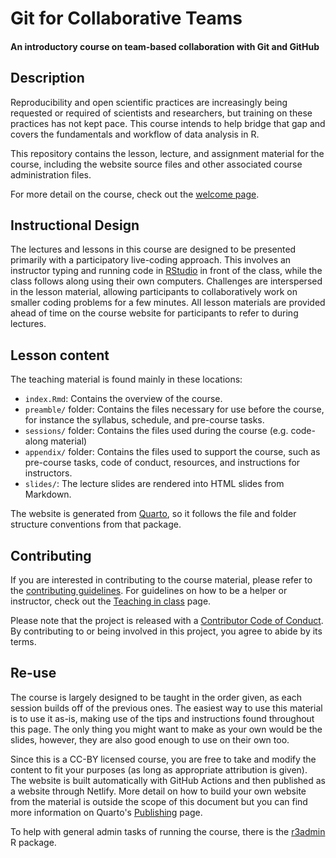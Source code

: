 # Git for Collaborative Teams
#### An introductory course on team-based collaboration with Git and GitHub


## Description

Reproducibility and open scientific practices are increasingly being
requested or required of scientists and researchers, but training on
these practices has not kept pace. This course intends to help bridge
that gap and covers the fundamentals and workflow of data analysis in R.

This repository contains the lesson, lecture, and assignment material
for the course, including the website source files and other associated
course administration files.

For more detail on the course, check out the [welcome
page](https://cog-flow-intro.rostools.org).

## Instructional Design

The lectures and lessons in this course are designed to be presented
primarily with a participatory live-coding approach. This involves an
instructor typing and running code in
[RStudio](https://posit.co/products/open-source/rstudio/) in front of
the class, while the class follows along using their own computers.
Challenges are interspersed in the lesson material, allowing
participants to collaboratively work on smaller coding problems for a
few minutes. All lesson materials are provided ahead of time on the
course website for participants to refer to during lectures.

## Lesson content

The teaching material is found mainly in these locations:

- `index.Rmd`: Contains the overview of the course.
- `preamble/` folder: Contains the files necessary for use before the
    course, for instance the syllabus, schedule, and pre-course tasks.
- `sessions/` folder: Contains the files used during the course (e.g.
    code-along material)
- `appendix/` folder: Contains the files used to support the course,
    such as pre-course tasks, code of conduct, resources, and
    instructions for instructors.
- `slides/`: The lecture slides are rendered into HTML slides from
    Markdown.

The website is generated from [Quarto](https://quarto.org/), so it
follows the file and folder structure conventions from that package.

## Contributing

If you are interested in contributing to the course material, please
refer to the [contributing guidelines](CONTRIBUTING.md). For guidelines
on how to be a helper or instructor, check out the [Teaching in
class](https://guides.rostools.org/instructors) page.

Please note that the project is released with a [Contributor Code of
Conduct](CODE_OF_CONDUCT.md). By contributing to or being involved in
this project, you agree to abide by its terms.

## Re-use

The course is largely designed to be taught in the order given, as each
session builds off of the previous ones. The easiest way to use this
material is to use it as-is, making use of the tips and instructions
found throughout this page. The only thing you might want to make as
your own would be the slides, however, they are also good enough to use
on their own too.

Since this is a CC-BY licensed course, you are free to take and modify
the content to fit your purposes (as long as appropriate attribution is
given). The website is built automatically with GitHub Actions and then
published as a website through Netlify. More detail on how to build your
own website from the material is outside the scope of this document but
you can find more information on Quarto's
[Publishing](https://quarto.org/docs/publishing/) page.

To help with general admin tasks of running the course, there is the
[r3admin](https://github.com/rostools/r3admin) R package.

<!--
### How to cite the material

Please cite the material as:

> TODO: Update

Or as BibTeX:

TODO: Update
-->
